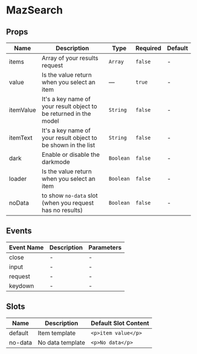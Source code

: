# MazSearch

## Props

<!-- @vuese:MazSearch:props:start -->

| Name      | Description                                                       | Type      | Required | Default |
| --------- | ----------------------------------------------------------------- | --------- | -------- | ------- |
| items     | Array of your results request                                     | `Array`   | `false`  | -       |
| value     | Is the value return when you select an item                       | —         | `true`   | -       |
| itemValue | It's a key name of your result object to be returned in the model | `String`  | `false`  | -       |
| itemText  | It's a key name of your result object to be shown in the list     | `String`  | `false`  | -       |
| dark      | Enable or disable the darkmode                                    | `Boolean` | `false`  | -       |
| loader    | Is the value return when you select an item                       | `Boolean` | `false`  | -       |
| noData    | to show `no-data` slot (when you request has no results)          | `Boolean` | `false`  | -       |

<!-- @vuese:MazSearch:props:end -->

## Events

<!-- @vuese:MazSearch:events:start -->

| Event Name | Description | Parameters |
| ---------- | ----------- | ---------- |
| close      | -           | -          |
| input      | -           | -          |
| request    | -           | -          |
| keydown    | -           | -          |

<!-- @vuese:MazSearch:events:end -->

## Slots

<!-- @vuese:MazSearch:slots:start -->

| Name    | Description      | Default Slot Content |
| ------- | ---------------- | -------------------- |
| default | Item template    | `<p>item value</p>`  |
| no-data | No data template | `<p>No data</p>`     |

<!-- @vuese:MazSearch:slots:end -->
